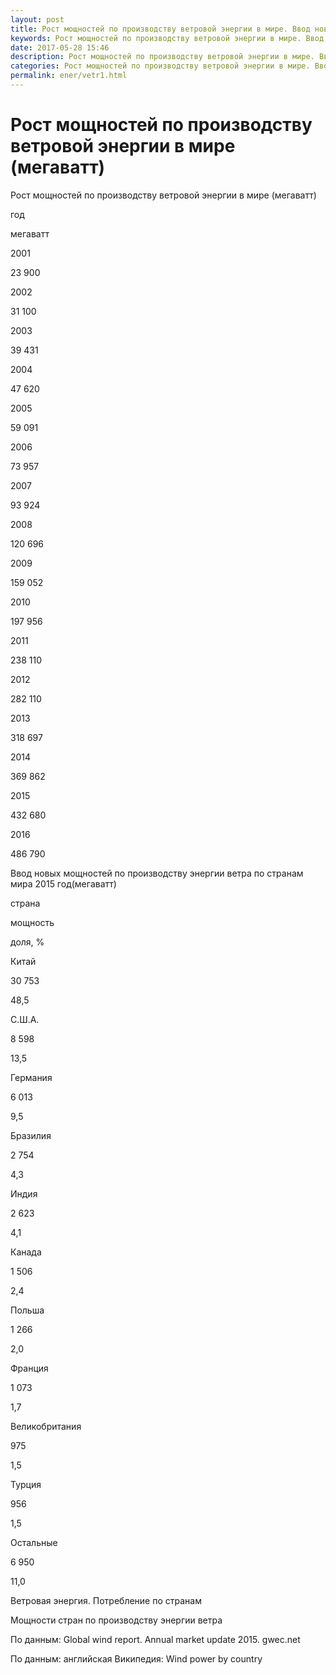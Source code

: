 ```yaml
---
layout: post
title: Рост мощностей по производству ветровой энергии в мире. Ввод новых мощностей по производству энергии ветра по странам мира
keywords: Рост мощностей по производству ветровой энергии в мире. Ввод новых мощностей по производству энергии ветра по странам мира
date: 2017-05-28 15:46
description: Рост мощностей по производству ветровой энергии в мире. Ввод новых мощностей по производству энергии ветра по странам мира
categories: Рост мощностей по производству ветровой энергии в мире. Ввод новых мощностей по производству энергии ветра по странам мира
permalink: ener/vetr1.html
---
```


# Рост мощностей по производству ветровой энергии в мире (мегаватт)




Рост мощностей по производству ветровой энергии в мире (мегаватт)








год


мегаватт






2001


23 900






2002


31 100






2003


39 431






2004


47 620






2005


59 091






2006


73 957






2007


93 924






2008


120 696






2009


159 052






2010


197 956






2011


238 110






2012


282 110






2013


318 697






2014


369 862






2015


432 680






2016


486 790








Ввод новых мощностей по производству энергии ветра по странам мира 2015 год(мегаватт)









страна


мощность


доля, %






Китай


30 753


48,5






С.Ш.А.


8 598


13,5






Германия


6 013


9,5






Бразилия


2 754


4,3






Индия


2 623


4,1






Канада


1 506


2,4






Польша


1 266


2,0






Франция


1 073


1,7






Великобритания


975


1,5






Турция


956


1,5






Остальные


6 950


11,0








Ветровая энергия. Потребление по странам


Мощности стран по производству энергии ветра


По данным: Global wind report. Annual market update 2015. gwec.net 
	

По данным: английская Википедия: Wind power by country 
			
			
